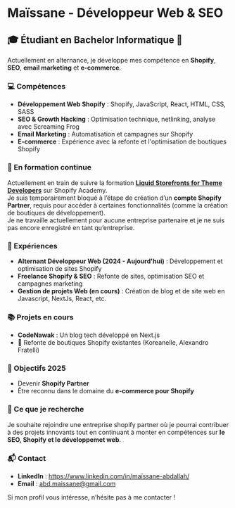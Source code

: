 # Maïssane - Développeur Web & SEO

## 🎓 Étudiant en Bachelor Informatique  💼

Actuellement en alternance, je développe mes compétence en **Shopify**, **SEO**, **email marketing** et **e-commerce**. 

### 💻 Compétences
- **Développement Web Shopify** : Shopify, JavaScript, React, HTML, CSS, SASS
- **SEO & Growth Hacking** : Optimisation technique, netlinking, analyse avec Screaming Frog
- **Email Marketing** : Automatisation et campagnes sur Shopify
- **E-commerce** : Expérience avec la refonte et l'optimisation de boutiques Shopify

### 🚀 En formation continue

Actuellement en train de suivre la formation **[Liquid Storefronts for Theme Developers](https://www.shopifyacademy.com/path/liquid-storefronts-for-theme-developers)** sur Shopify Academy.  
Je suis temporairement bloqué à l’étape de création d’un **compte Shopify Partner**, requis pour accéder à certaines fonctionnalités (comme la création de boutiques de développement).  
Je ne travaille actuellement pour aucune entreprise partenaire et je ne suis pas encore enregistré en tant qu’entreprise.

### 🌟 Expériences
- **Alternant Développeur Web (2024 - Aujourd'hui)** : Développement et optimisation de sites Shopify
- **Freelance Shopify & SEO** : Refonte de sites, optimisation SEO et campagnes marketing
- **Gestion de projets Web (en cours)** : Création de blog et de site web en Javascript, NextJs, React, etc.

### 📚 Projets en cours
- **CodeNawak** : Un blog tech développé en Next.js
- 🔁 Refonte de boutiques Shopify existantes (Koreanelle, Alexandro Fratelli)

### 💼 Objectifs 2025

- Devenir **Shopify Partner**
- Être reconnu dans le domaine du **e-commerce pour Shopify**

### 👀 Ce que je recherche
Je souhaite rejoindre une entreprise shopify partner où je pourrai contribuer à des projets innovants tout en continuant à monter en compétences sur **le SEO, Shopify et le développemet web**.


### 📬 Contact
- **LinkedIn** : https://www.linkedin.com/in/maïssane-abdallah/
- **Email** : abd.maissane@gmail.com

Si mon profil vous intéresse, n’hésite pas à me contacter !

